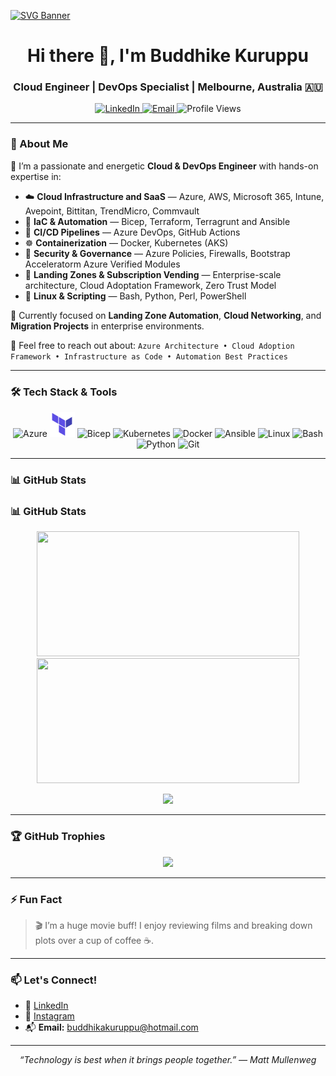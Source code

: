 [![SVG Banner](https://svg-banners.vercel.app/api?type=glitch&text1=🤖%20Automatum%20🤹&width=1000&height=300)](https://github.com/Akshay090/svg-banners)

<h1 align="center">Hi there 👋, I'm Buddhike Kuruppu</h1>
<h3 align="center">Cloud Engineer | DevOps Specialist | Melbourne, Australia 🇦🇺</h3>

<p align="center">
  <a href="https://linkedin.com/in/buddhika-kuruppu" target="_blank">
    <img src="https://img.shields.io/badge/LinkedIn-Connect-blue?logo=linkedin" alt="LinkedIn" />
  </a>
  <a href="mailto:buddhikakuruppu@hotmail.com">
    <img src="https://img.shields.io/badge/Email-Contact-informational?logo=gmail" alt="Email" />
  </a>
  <img src="https://komarev.com/ghpvc/?username=buddhikakuruppu&label=Profile%20Views&color=0e75b6&style=flat" alt="Profile Views" />
</p>

---

### 🚀 About Me

🔧 I’m a passionate and energetic **Cloud & DevOps Engineer** with hands-on expertise in:

- ☁️ **Cloud Infrastructure and SaaS** — Azure, AWS, Microsoft 365, Intune, Avepoint, Bittitan, TrendMicro, Commvault
- 🧱 **IaC & Automation** — Bicep, Terraform, Terragrunt and Ansible
- 🔄 **CI/CD Pipelines** — Azure DevOps, GitHub Actions
- ☸️ **Containerization** — Docker, Kubernetes (AKS)
- 🔐 **Security & Governance** — Azure Policies, Firewalls, Bootstrap Acceleratorm Azure Verified Modules
- 🧭 **Landing Zones & Subscription Vending** — Enterprise-scale architecture, Cloud Adoptation Framework, Zero Trust Model
- 🐧 **Linux & Scripting** — Bash, Python, Perl, PowerShell

📌 Currently focused on **Landing Zone Automation**, **Cloud Networking**, and **Migration Projects** in enterprise environments.

💬 Feel free to reach out about:
`Azure Architecture • Cloud Adoption Framework • Infrastructure as Code • Automation Best Practices`

---

### 🛠️ Tech Stack & Tools

<p align="center">
  <img src="https://cdn.jsdelivr.net/gh/devicons/devicon/icons/azure/azure-original.svg" height="40" alt="Azure" />
  <img src="https://raw.githubusercontent.com/devicons/devicon/master/icons/terraform/terraform-original.svg" height="40" alt="Terraform" />
  <img src="https://raw.githubusercontent.com/Azure/bicep/main/docs/bicep-logo.svg" height="40" alt="Bicep" />
  <img src="https://cdn.jsdelivr.net/gh/devicons/devicon/icons/kubernetes/kubernetes-plain.svg" height="40" alt="Kubernetes" />
  <img src="https://cdn.jsdelivr.net/gh/devicons/devicon/icons/docker/docker-original.svg" height="40" alt="Docker" />
  <img src="https://cdn.jsdelivr.net/gh/devicons/devicon/icons/ansible/ansible-original.svg" height="40" alt="Ansible" />
  <img src="https://cdn.jsdelivr.net/gh/devicons/devicon/icons/linux/linux-original.svg" height="40" alt="Linux" />
  <img src="https://cdn.jsdelivr.net/gh/devicons/devicon/icons/bash/bash-original.svg" height="40" alt="Bash" />
  <img src="https://cdn.jsdelivr.net/gh/devicons/devicon/icons/python/python-original.svg" height="40" alt="Python" />
  <img src="https://cdn.jsdelivr.net/gh/devicons/devicon/icons/git/git-original.svg" height="40" alt="Git" />
</p>

---

### 📊 GitHub Stats

### 📊 GitHub Stats

<p align="center">
  <img src="https://github-readme-stats.vercel.app/api?username=buddhika-kuruppu&show_icons=true&theme=radical" width="420" height="200" />
  <img src="https://github-readme-stats.vercel.app/api/top-langs/?username=buddhika-kuruppu&layout=compact&theme=radical" width="420" height="200" />
</p>


<p align="center">
  <img src="https://github-readme-streak-stats.herokuapp.com/?user=buddhika-kuruppu&theme=radical" height="180" />
</p>

---

### 🏆 GitHub Trophies

<p align="center">
  <img src="https://github-profile-trophy.vercel.app/?username=buddhika-kuruppu&theme=radical&no-frame=true&column=8" />
</p>

---

### ⚡ Fun Fact

> 🎬 I’m a huge movie buff! I enjoy reviewing films and breaking down plots over a cup of coffee ☕.

---

### 📫 Let's Connect!

- 🔗 [LinkedIn](https://linkedin.com/in/buddhika-kuruppu)
- 📸 [Instagram](https://instagram.com/buddhika.kuruppu)
- 📬 **Email:** buddhikakuruppu@hotmail.com

---

<p align="center">
  <i>“Technology is best when it brings people together.” — Matt Mullenweg</i>
</p>
